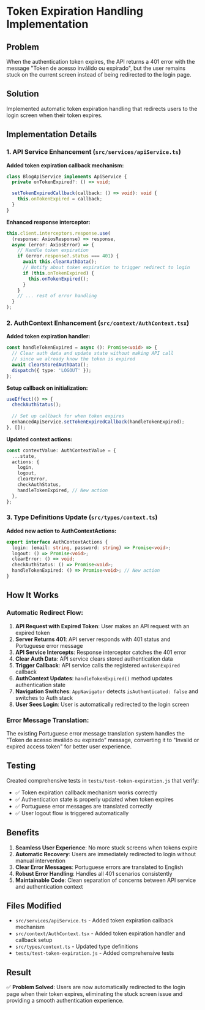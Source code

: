 # Token Expiration Handling Implementation

## Problem
When the authentication token expires, the API returns a 401 error with the message "Token de acesso inválido ou expirado", but the user remains stuck on the current screen instead of being redirected to the login page.

## Solution
Implemented automatic token expiration handling that redirects users to the login screen when their token expires.

## Implementation Details

### 1. API Service Enhancement (`src/services/apiService.ts`)

**Added token expiration callback mechanism:**
```typescript
class BlogApiService implements ApiService {
  private onTokenExpired?: () => void;

  setTokenExpiredCallback(callback: () => void): void {
    this.onTokenExpired = callback;
  }
}
```

**Enhanced response interceptor:**
```typescript
this.client.interceptors.response.use(
  (response: AxiosResponse) => response,
  async (error: AxiosError) => {
    // Handle token expiration
    if (error.response?.status === 401) {
      await this.clearAuthData();
      // Notify about token expiration to trigger redirect to login
      if (this.onTokenExpired) {
        this.onTokenExpired();
      }
    }
    // ... rest of error handling
  }
);
```

### 2. AuthContext Enhancement (`src/context/AuthContext.tsx`)

**Added token expiration handler:**
```typescript
const handleTokenExpired = async (): Promise<void> => {
  // Clear auth data and update state without making API call
  // since we already know the token is expired
  await clearStoredAuthData();
  dispatch({ type: 'LOGOUT' });
};
```

**Setup callback on initialization:**
```typescript
useEffect(() => {
  checkAuthStatus();
  
  // Set up callback for when token expires
  enhancedApiService.setTokenExpiredCallback(handleTokenExpired);
}, []);
```

**Updated context actions:**
```typescript
const contextValue: AuthContextValue = {
  ...state,
  actions: {
    login,
    logout,
    clearError,
    checkAuthStatus,
    handleTokenExpired, // New action
  },
};
```

### 3. Type Definitions Update (`src/types/context.ts`)

**Added new action to AuthContextActions:**
```typescript
export interface AuthContextActions {
  login: (email: string, password: string) => Promise<void>;
  logout: () => Promise<void>;
  clearError: () => void;
  checkAuthStatus: () => Promise<void>;
  handleTokenExpired: () => Promise<void>; // New action
}
```

## How It Works

### Automatic Redirect Flow:
1. **API Request with Expired Token**: User makes an API request with an expired token
2. **Server Returns 401**: API server responds with 401 status and Portuguese error message
3. **API Service Intercepts**: Response interceptor catches the 401 error
4. **Clear Auth Data**: API service clears stored authentication data
5. **Trigger Callback**: API service calls the registered `onTokenExpired` callback
6. **AuthContext Updates**: `handleTokenExpired()` method updates authentication state
7. **Navigation Switches**: `AppNavigator` detects `isAuthenticated: false` and switches to Auth stack
8. **User Sees Login**: User is automatically redirected to the login screen

### Error Message Translation:
The existing Portuguese error message translation system handles the "Token de acesso inválido ou expirado" message, converting it to "Invalid or expired access token" for better user experience.

## Testing

Created comprehensive tests in `tests/test-token-expiration.js` that verify:
- ✅ Token expiration callback mechanism works correctly
- ✅ Authentication state is properly updated when token expires
- ✅ Portuguese error messages are translated correctly
- ✅ User logout flow is triggered automatically

## Benefits

1. **Seamless User Experience**: No more stuck screens when tokens expire
2. **Automatic Recovery**: Users are immediately redirected to login without manual intervention
3. **Clear Error Messages**: Portuguese errors are translated to English
4. **Robust Error Handling**: Handles all 401 scenarios consistently
5. **Maintainable Code**: Clean separation of concerns between API service and authentication context

## Files Modified

- `src/services/apiService.ts` - Added token expiration callback mechanism
- `src/context/AuthContext.tsx` - Added token expiration handler and callback setup
- `src/types/context.ts` - Updated type definitions
- `tests/test-token-expiration.js` - Added comprehensive tests

## Result

✅ **Problem Solved**: Users are now automatically redirected to the login page when their token expires, eliminating the stuck screen issue and providing a smooth authentication experience.